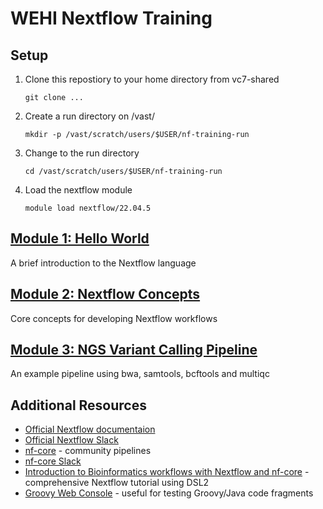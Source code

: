 # WEHI Nextflow Training

## Setup
1. Clone this repostiory to your home directory from vc7-shared
    ```
    git clone ...
    ```
2. Create a run directory on /vast/
    ```
    mkdir -p /vast/scratch/users/$USER/nf-training-run
    ```
3. Change to the run directory
    ```
    cd /vast/scratch/users/$USER/nf-training-run
    ```
4. Load the nextflow module
    ```
    module load nextflow/22.04.5
    ```

## [Module 1: Hello World](module_1/README.md)
A brief introduction to the Nextflow language

## [Module 2: Nextflow Concepts](module_2/README.md)
Core concepts for developing Nextflow workflows

## [Module 3: NGS Variant Calling Pipeline](module_3/README.md)
An example pipeline using bwa, samtools, bcftools and multiqc


## Additional Resources
* [Official Nextflow documentaion](https://www.nextflow.io/docs/latest/basic.html)
* [Official Nextflow Slack](https://www.nextflow.io/slack-invite.html)
* [nf-core](https://nf-co.re/) - community pipelines
* [nf-core Slack](https://nf-co.re/join/slack)
* [Introduction to Bioinformatics workflows with Nextflow and nf-core](https://carpentries-incubator.github.io/workflows-nextflow/index.html) - comprehensive Nextflow tutorial using DSL2
* [Groovy Web Console](https://groovyconsole.appspot.com/) - useful for testing Groovy/Java code fragments